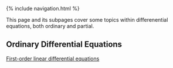 {% include navigation.html %}

This page and its subpages cover some topics within differenential equations, both ordinary and partial. 

## Ordinary Differential Equations

[First-order linear differential equations](https://rprador.github.io/rprador/differential_eqns/first-order-odes.md)
